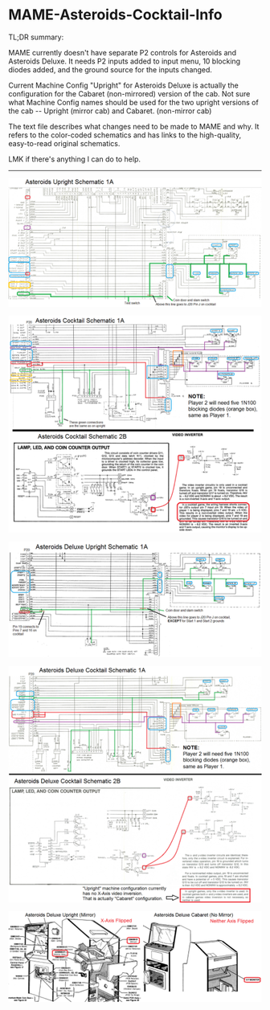 # MAME-Asteroids-Cocktail-Info
TL;DR summary:

MAME currently doesn't have separate P2 controls for Asteroids and Asteroids Deluxe.  It needs P2 inputs added to input menu, 10 blocking diodes added, and the ground source for the inputs changed.

Current Machine Config "Upright" for Asteroids Deluxe is actually the configuration for the Cabaret (non-mirrored) version of the cab.  Not sure what Machine Config names should be used for the two upright versions of the cab -- Upright (mirror cab) and Cabaret. (non-mirror cab)

The text file describes what changes need to be made to MAME and why.  It refers to the color-coded schematics and has links to the high-quality, easy-to-read original schematics.

LMK if there's anything I can do to help.

----------------------------------------------------------------------

![Asteroids Upright Schematic](1-Asteroids-Upright-Schematic.png)

![Asteroids Cocktail Schematic](2-Asteroids-Cocktail-Schematic.png)

![Asteroids Deluxe Upright Schematic](3-Asteroids-Deluxe-Upright-Schematic.png)

![Asteroids Deluxe Cocktail Schematic](4-Asteroids-Deluxe-Cocktail-Schematic.png)

![Asteroids Deluxe Cabinets](5-Asteroids-Deluxe-Upright-(Mirror)-and-Cabaret-(No-Mirror).png)

